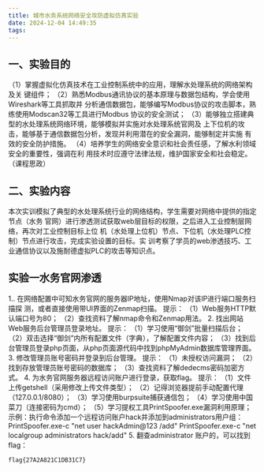 ```yaml
---
title: 城市水务系统网络安全攻防虚拟仿真实验
date: 2024-12-04 14:49:35
tags:
---
```



## 一、实验目的
（1）掌握虚拟化仿真技术在工业控制系统中的应用，理解水处理系统的网络架构及关
键组件；
（2）熟悉Modbus通讯协议的基本原理与数据包结构，学会使用Wireshark等工具抓取并
分析通信数据包，能够编写Modbus协议的攻击脚本，熟练使用Modscan32等工具进行Modbus
协议的安全测试；
（3）能够独立搭建典型的水处理系统网络环境，能够模拟并实施对水处理系统官网及
上下位机的攻击，能够基于通信数据包分析，发现并利用潜在的安全漏洞，能够制定并实施
有效的安全防护措施。
（4）培养学生的网络安全意识和社会责任感，了解水利领域安全的重要性，强调在利
用技术时应遵守法律法规，维护国家安全和社会稳定。（课程思政）
## 二、实验内容
本次实训模拟了典型的水处理系统行业的网络结构，学生需要对网络中提供的指定节点（水务
官网）进行渗透测试获取web层目标的权限，之后进入工业控制层网络，再次对工业控制目标上位
机（水处理上位机）节点、下位机（水处理PLC控制）节点进行攻击，完成实验设置的目标。实
训考察了学员的web渗透技巧、工业通信协议以及施耐德虚拟PLC的攻击等知识点。



## 实验一水务官网渗透                      

1.. 在网络配置中可知水务官网的服务器IP地址，使用Nmap对该IP进行端口服务扫描探
测，或者直接使用带UI界面的Zenmap扫描。
提示：
（1）Web服务HTTP默认端口号为80；
（2）查找资料了解nmap命令和Zenmap用法。
2. 找出网站Web服务后台管理员登录地址。
提示：
（1）学习使用“御剑”批量扫描后台； 
（2）双击选择“御剑”内所有配置文件（字典），了解配置文件内容；
（3）找到后台管理员登录php页面，从php页面源代码中找到phpMyAdmin数据库管理界面。
3. 修改管理员账号密码并登录到后台管理。
提示：
（1）未授权访问漏洞；
（2）找到存放管理员账号密码的数据库；
（3）查找资料了解dedecms密码加密方式。
4. 为水务官网服务器远程访问账户进行登录，获取flag。
提示：
（1）文件上传getshell（采用修改上传文件类型）；
（2）记得浏览器提前手动配置代理（127.0.0.1/8080）；
（3）学习使用burpsuite捕获通信包；
（4）学习使用中国菜刀（连接密码为cmd）；
（5）学习提权工具PrintSpoofer.exe漏洞利用原理；
示例：执行命令添加一个远程访问账户hack并添加到administrators用户组：
PrintSpoofer.exe-c "net user hackAdmin@123 /add"
 PrintSpoofer.exe-c "net localgroup administrators hack/add"
 5. 翻查administrator 账户的，可以找到flag：

```
flag{27A2A821C1DB31C7}
```